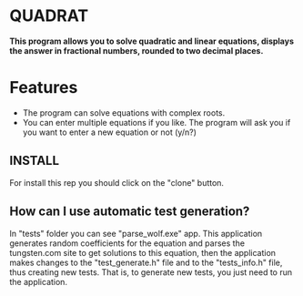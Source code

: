 # QUADRAT
**This program allows you to solve quadratic and linear equations, displays the answer in fractional numbers, rounded to two decimal places.**
# Features
- The program can solve equations with complex roots.
- You can enter multiple equations if you like. The program will ask you if you want to enter a new equation or not (y/n?)
## INSTALL
For install this rep you should click on the "clone" button.
## How can I use automatic test generation?
In "tests" folder you can see "parse_wolf.exe" app. 
This application generates random coefficients for the equation and parses the tungsten.com site to get solutions to this equation, then the application makes changes to the "test_generate.h" file and to the "tests_info.h" file, thus creating new tests. That is, to generate new tests, you just need to run the application.
